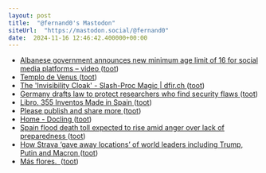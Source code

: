 ```yaml
---
layout: post
title:  "@fernand0's Mastodon"
siteUrl:  "https://mastodon.social/@fernand0"
date:  2024-11-16 12:46:42.400000+00:00
---
```

*  [Albanese government announces new minimum age limit of 16 for social media platforms – video ](https://www.theguardian.com/australia-news/video/2024/nov/07/albanese-government-announces-new-minimum-age-limit-of-16-for-social-media-platforms-vide) ([toot](https://mastodon.social/@fernand0/113492702160483871))
*  [Templo de Venus ](https://www.flickr.com/photos/fernand0/54123091469) ([toot](https://mastodon.social/@fernand0/113492440720807327))
*  [The 'Invisibility Cloak' - Slash-Proc Magic \| dfir.ch ](https://dfir.ch/posts/slash-proc) ([toot](https://mastodon.social/@fernand0/113492352748181561))
*  [Germany drafts law to protect researchers who find security flaws ](https://www.bleepingcomputer.com/news/security/germany-drafts-law-to-protect-researchers-who-find-security-flaws) ([toot](https://mastodon.social/@fernand0/113492216021365688))
*  [Libro. 355 Inventos Made in Spain ](https://fotografiasenmovimiento.wordpress.com/2024/11/16/libro-355-inventos-made-in-spain) ([toot](https://mastodon.social/@fernand0/113492191446729353))
*  [Please publish and share more ](https://micro.webology.dev/2024/11/02/please-publish-and.htm) ([toot](https://mastodon.social/@fernand0/113491841309749943))
*  [Home - Docling ](https://ds4sd.github.io/docling/#ibm-open-source-a) ([toot](https://mastodon.social/@fernand0/113490895686503789))
*  [Spain flood death toll expected to rise amid anger over lack of preparedness ](https://www.theguardian.com/world/2024/oct/31/spain-floods-death-toll-valencia-missing-peopl) ([toot](https://mastodon.social/@fernand0/113490248325485603))
*  [How Strava ‘gave away locations’ of world leaders including Trump, Putin and Macron ](https://www.independent.co.uk/world/strava-security-trump-putin-macron-secret-service-b2637282.htm) ([toot](https://mastodon.social/@fernand0/113488466847597049))
*  [Más flores.  ](https://avecesunafoto.wordpress.com/2024/11/15/mas-flores-6) ([toot](https://mastodon.social/@fernand0/113488413283765476))
